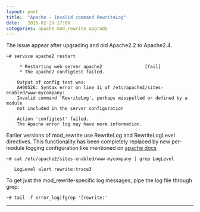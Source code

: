 ```yaml
---
layout: post
title:  "Apache - Invalid command RewriteLog"
date:   2016-02-29 17:00
categories: apache mod_rewrite upgrade
---
```


The issue appear after upgrading and old Apache2.2 to Apache2.4.

    ~# service apache2 restart

         * Restarting web server apache2                [fail] 
         * The apache2 configtest failed.

        Output of config test was:
        AH00526: Syntax error on line 11 of /etc/apache2/sites-enabled/www-mycompany:
        Invalid command 'RewriteLog', perhaps misspelled or defined by a module 
        not included in the server configuration

        Action 'configtest' failed.
        The Apache error log may have more information.



Earlier versions of mod_rewrite use RewriteLog and RewriteLogLevel directives.
This functionality has been completely replaced by new per-module logging configuration like mentioned on [apache docs]

    ~# cat /etc/apache2/sites-enabled/www-mycompany | grep LogLevel
 
       LogLevel alert rewrite:trace3


To get just the mod_rewrite-specific log messages, pipe the log file through grep:

    ~# tail -f error_log|fgrep '[rewrite:'



---
[apache docs]: <https://httpd.apache.org/docs/2.4/mod/mod_rewrite.html>


